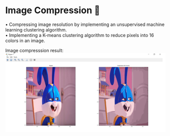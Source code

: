 # Image Compression :wrench:
•	Compressing image resolution by implementing an unsupervised machine learning clustering algorithm.                                                                        
•	Implementing a K-means clustering algorithm to reduce pixels into 16 colors in an image. 

Image compresssion result: 
![compression sample](https://github.com/Deonatan/ImageCompression-/blob/main/compressed%20image%20sample.png)
